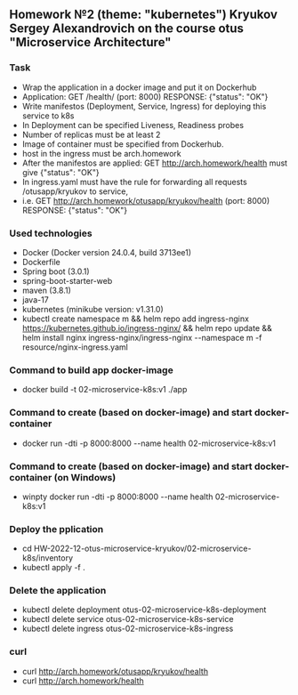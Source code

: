 ## Homework №2 (theme: "kubernetes") Kryukov Sergey Alexandrovich on the course otus "Microservice Architecture"

### Task
* Wrap the application in a docker image and put it on Dockerhub
* Application: GET /health/ (port: 8000)    RESPONSE: {"status": "OK"}
* Write manifestos (Deployment, Service, Ingress) for deploying this service to k8s
* In Deployment can be specified Liveness, Readiness probes
* Number of replicas must be at least 2
* Image of container must be specified from Dockerhub.
* host in the ingress must be arch.homework
* After the manifestos are applied: GET http://arch.homework/health must give {"status": "OK"}
* In ingress.yaml must have the rule for forwarding all requests /otusapp/kryukov to service,
* i.e. GET http://arch.homework/otusapp/kryukov/health (port: 8000)    RESPONSE: {"status": "OK"}

### Used technologies
* Docker (Docker version 24.0.4, build 3713ee1)
* Dockerfile
* Spring boot (3.0.1)
* spring-boot-starter-web
* maven (3.8.1)
* java-17
* kubernetes (minikube version: v1.31.0)
* kubectl create namespace m && helm repo add ingress-nginx https://kubernetes.github.io/ingress-nginx/ && helm repo update && helm install nginx ingress-nginx/ingress-nginx --namespace m -f resource/nginx-ingress.yaml

### Command to build app docker-image
* docker build -t 02-microservice-k8s:v1 ./app

### Command to create (based on docker-image) and start docker-container
* docker run -dti -p 8000:8000 --name health 02-microservice-k8s:v1

### Command to create (based on docker-image) and start docker-container (on Windows)
* winpty docker run -dti -p 8000:8000 --name health 02-microservice-k8s:v1

### Deploy the pplication
* cd HW-2022-12-otus-microservice-kryukov/02-microservice-k8s/inventory
* kubectl apply -f .

### Delete the application
* kubectl delete deployment otus-02-microservice-k8s-deployment
* kubectl delete service otus-02-microservice-k8s-service
* kubectl delete ingress otus-02-microservice-k8s-ingress

### curl
* curl http://arch.homework/otusapp/kryukov/health
* curl http://arch.homework/health
